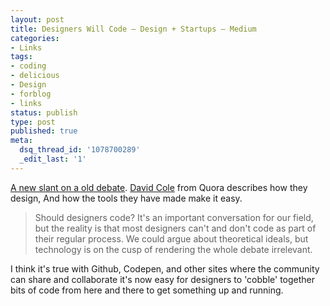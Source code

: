 ```yaml
---
layout: post
title: Designers Will Code — Design + Startups — Medium
categories:
- Links
tags:
- coding
- delicious
- Design
- forblog
- links
status: publish
type: post
published: true
meta:
  dsq_thread_id: '1078700289'
  _edit_last: '1'
---
```

<p><a href="https://medium.com/design-startups/6c423fc5ccef">A new slant on a old debate</a>. <a href="http://davidcole.me/">David Cole</a> from Quora describes how they design, And how the tools they have made make it easy.</p>

<blockquote>
  <p>Should designers code? It's an important conversation for our field, but the reality is that most designers can't and don't code as part of their regular process. We could argue about theoretical ideals, but technology is on the cusp of rendering the whole debate irrelevant.</p>
</blockquote>

<p>I think it's true with Github, Codepen, and other sites where the community can share and collaborate it's now easy for designers to 'cobble' together bits of code from here and there to get something up and running.</p>

